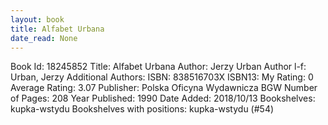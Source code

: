 ```yaml
---
layout: book
title: Alfabet Urbana
date_read: None
---
```


Book Id: 18245852
Title: Alfabet Urbana
Author: Jerzy Urban
Author l-f: Urban, Jerzy
Additional Authors: 
ISBN: 838516703X
ISBN13: 
My Rating: 0
Average Rating: 3.07
Publisher: Polska Oficyna Wydawnicza BGW
Number of Pages: 208
Year Published: 1990
Date Added: 2018/10/13
Bookshelves: kupka-wstydu
Bookshelves with positions: kupka-wstydu (#54)

